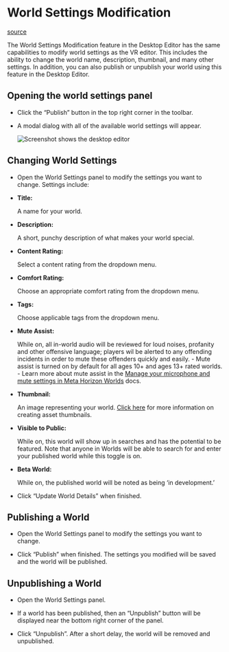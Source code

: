 # World Settings Modification

[source](https://developers.meta.com/horizon-worlds/learn/documentation/desktop-editor/settings-modifications/world-settings-modification)

The World Settings Modification feature in the Desktop Editor has the same capabilities to modify world settings as the VR editor. This includes the ability to change the world name, description, thumbnail, and many other settings. In addition, you can also publish or unpublish your world using this feature in the Desktop Editor.

## Opening the world settings panel

*   Click the “Publish” button in the top right corner in the toolbar.

*   A modal dialog with all of the available world settings will appear. 
    
    ![Screenshot shows the desktop editor](https://scontent.flba1-1.fna.fbcdn.net/v/t39.2365-6/464732373_578674294670526_6004860205553308871_n.png?_nc_cat=108&ccb=1-7&_nc_sid=e280be&_nc_ohc=GoQ7slyAmMoQ7kNvwFUnhxM&_nc_oc=AdkDpu8ew7iRESOdKlXTGjbyN2qwhaqjxiEYqdzKjDhYbQ_jS09mZAIzpzTy2i_-CaU&_nc_zt=14&_nc_ht=scontent.flba1-1.fna&_nc_gid=3gD4O2pqfQPq7bU4ctayww&oh=00_AfQshASj_odJf_qX_-9aueV7WmPPuV3kvvcOlPcdVsrBPw&oe=689BB83E) 

## Changing World Settings

*   Open the World Settings panel to modify the settings you want to change. Settings include:

*   **Title:**
    
     A name for your world.

*   **Description:**
    
     A short, punchy description of what makes your world special.

*   **Content Rating:**
    
     Select a content rating from the dropdown menu.

*   **Comfort Rating:**
    
     Choose an appropriate comfort rating from the dropdown menu.

*   **Tags:**
    
     Choose applicable tags from the dropdown menu.

*   **Mute Assist:**
    
     While on, all in-world audio will be reviewed for loud noises, profanity and other offensive language; players wil be alerted to any offending incidents in order to mute these offenders quickly and easily. - Mute assist is turned on by default for all ages 10+ and ages 13+ rated worlds. - Learn more about mute assist in the [Manage your microphone and mute settings in Meta Horizon Worlds](https://www.meta.com/help/quest/articles/horizon/safety-and-privacy-in-horizon-worlds/mute-mic-horizon/) docs.
    

*   **Thumbnail:**
    
     An image representing your world. [Click here](/horizon-worlds/learn/documentation/get-started/asset-thumbnail-creation-horizon) for more information on creating asset thumbnails.

*   **Visible to Public:**
    
     While on, this world will show up in searches and has the potential to be featured. Note that anyone in Worlds will be able to search for and enter your published world while this toggle is on.

*   **Beta World:**
    
     While on, the published world will be noted as being ‘in development.’

*   Click “Update World Details” when finished.

## Publishing a World

*   Open the World Settings panel to modify the settings you want to change.

*   Click “Publish” when finished. The settings you modified will be saved and the world will be published.

## Unpublishing a World

*   Open the World Settings panel.

*   If a world has been published, then an “Unpublish” button will be displayed near the bottom right corner of the panel.

*   Click “Unpublish”. After a short delay, the world will be removed and unpublished.

 

 

 

 

 

 

 

 

 

 

 

 

 

 

 

 

 

 

 

 

 

 

 

 

 

 

 

 

 

 

 

 

 

 

 

 

 

 

 

 

 

 

 

 

 

 

 

 